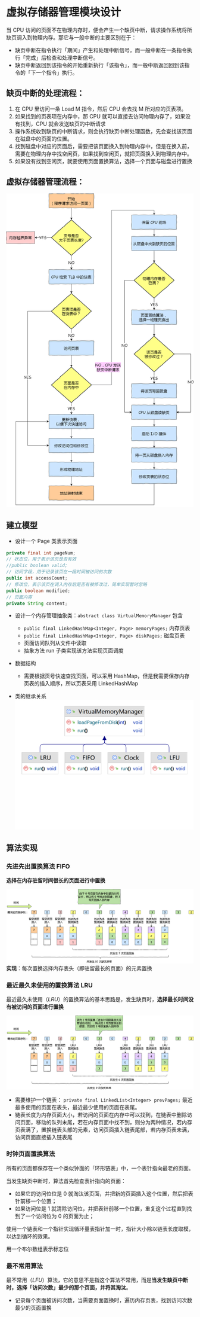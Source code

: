 

# 虚拟存储器管理模块设计

当 CPU 访问的页面不在物理内存时，便会产生一个缺页中断，请求操作系统将所缺页调入到物理内存。那它与一般中断的主要区别在于：

- 缺页中断在指令执行「期间」产生和处理中断信号，而一般中断在一条指令执行「完成」后检查和处理中断信号。
- 缺页中断返回到该指令的开始重新执行「该指令」，而一般中断返回回到该指令的「下一个指令」执行。

## 缺页中断的处理流程：

1. 在 CPU 里访问一条 Load M 指令，然后 CPU 会去找 M 所对应的页表项。
2. 如果找到的页表项在内存中，那 CPU 就可以直接去访问物理内存了，如果没有找到，CPU 就会发送缺页的中断请求
3. 操作系统收到缺页的中断请求，则会执行缺页中断处理函数，先会查找该页面在磁盘中的页面的位置。
4. 找到磁盘中对应的页面后，需要把该页面换入到物理内存中，但是在换入前，需要在物理内存中找空闲页，如果找到空闲页，就把页面换入到物理内存中。
5. 如果没有找到空闲页，就要使用页面置换算法，选择一个页面与磁盘进行置换


## 虚拟存储器管理流程：


![](https://raw.githubusercontent.com/Clear-Love/image/main/image/20221229233738.png?token=ATVNUUBV3HS3RKPSPYF6KKLDVW2IE)

## 建立模型

- 设计一个 Page 类表示页面

```java
private final int pageNum;  
// 状态位，用于表示该页是否有效  
//public boolean valid;  
// 访问字段，用于记录该页在一段时间被访问的次数  
public int accessCount;  
// 修改位，表示该页在调入内存后是否有被修改过，简单实现暂时忽略  
public boolean modified;  
// 页面内容  
private String content;
```

- 设计一个内存管理抽象类：`abstract class VirtualMemoryManager` 包含
    - `public final LinkedHashMap<Integer, Page> memoryPages;` 内存页表
    - `public final LinkedHashMap<Integer, Page> diskPages;` 磁盘页表
    - 页面访问队列从文件中读取
    - 抽象方法 run 子类实现该方法实现页面调度

- 数据结构
    - 需要根据页号快速查找页面，可以采用 HashMap，但是我需要保存内存页表的插入顺序，所以页表采用 LinkedHashMap

- 类的继承关系
  ![](https://raw.githubusercontent.com/Clear-Love/image/main/image/VirtualMemoryManager.png?token=ATVNUUH74BYTSUE6BC34DT3DVWK3C)

## 算法实现

### 先进先出置换算法 FIFO

**选择在内存驻留时间很长的页面进行中置换**


![](https://raw.githubusercontent.com/Clear-Love/image/main/image/20221229234813.png?token=ATVNUUCXEOHH42VHZGYCINLDVW3PY)
**实现**：每次置换选择内存表头（即驻留最长的页面）的元素置换


### 最近最久未使用的置换算法 LRU


最近最久未使用（_LRU_）的置换算法的基本思路是，发生缺页时，**选择最长时间没有被访问的页面进行置换**

![](https://raw.githubusercontent.com/Clear-Love/image/main/image/20221229235147.png?token=ATVNUUHWEC7SY763B6LVPHLDVW35E)


- 需要维护一个链表： `private final LinkedList<Integer> prevPages;` 最近最多使用的页面在表头，最近最少使用的页面在表尾。
- 链表长度为内存页面大小，若访问的页面在内存中可以找到，在链表中删除访问页面，移动的队列末尾，若在内存页面中找不到，则分为两种情况，若内存页表满了，置换链表头部的元素，访问页面插入链表尾部，若内存页表未满，访问页面直接插入链表尾


### 时钟页面置换算法

所有的页面都保存在一个类似钟面的「环形链表」中，一个表针指向最老的页面。

当发生缺页中断时，算法首先检查表针指向的页面：

- 如果它的访问位位是 0 就淘汰该页面，并把新的页面插入这个位置，然后把表针前移一个位置；
- 如果访问位是 1 就清除访问位，并把表针前移一个位置，重复这个过程直到找到了一个访问位为 0 的页面为止；

使用一个链表和一个指针实现循环量表指针加一时，指针大小除以链表长度取模，以达到循环的效果。

用一个布尔数组表示标志位


### 最不常用算法

最不常用（_LFU_）算法，它的意思不是指这个算法不常用，而是**当发生缺页中断时，选择「访问次数」最少的那个页面，并将其淘汰**。

- 记录每个页面被访问次数，当需要页面置换时，遍历内存页表，找到访问次数最少的页面置换